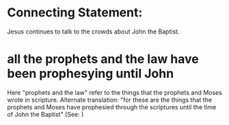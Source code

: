 
# Connecting Statement:
Jesus continues to talk to the crowds about John the Baptist.

# all the prophets and the law have been prophesying until John
Here "prophets and the law" refer to the things that the prophets and Moses wrote in scripture. Alternate translation: "for these are the things that the prophets and Moses have prophesied through the scriptures until the time of John the Baptist" (See: )